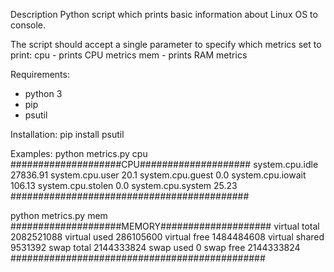 Description
Python script which prints basic information about Linux OS to console.

The script should accept a single parameter to specify which metrics set to print:
    cpu - prints CPU metrics
    mem - prints RAM metrics
		
Requirements:
 - python 3
 - pip
 - psutil

Installation:
pip install psutil

Examples:
python metrics.py cpu
####################CPU####################
system.cpu.idle 27836.91
system.cpu.user 20.1
system.cpu.guest 0.0
system.cpu.iowait 106.13
system.cpu.stolen 0.0
system.cpu.system 25.23
###########################################

python metrics.py mem
####################MEMORY####################
virtual total 2082521088
virtual used 286105600
virtual free 1484484608
virtual shared 9531392
swap total 2144333824
swap used 0
swap free 2144333824
##############################################




